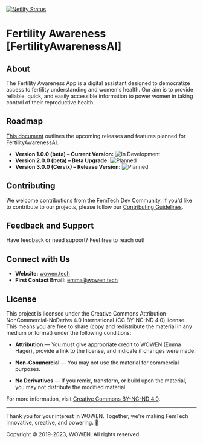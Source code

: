 [![Netlify Status](https://api.netlify.com/api/v1/badges/e8c207e4-671d-42e5-acaf-4ed3e27934f0/deploy-status)](https://app.netlify.com/sites/fertilityawareness/deploys)

# Fertility Awareness [FertilityAwarenessAI]

## About

The Fertility Awareness App is a digital assistant designed to democratize access to fertility understanding and women's health. Our aim is to provide reliable, quick, and easily accessible information to power women in taking control of their reproductive health.

## Roadmap

[This document](ROADMAP.md) outlines the upcoming releases and features planned for FertilityAwarenessAI.
- **Version 1.0.0 (beta) – Current Version:** ![In Development](https://img.shields.io/badge/Status-In%20Development-yellow)
- **Version 2.0.0 (beta) – Beta Upgrade:** ![Planned](https://img.shields.io/badge/Status-Planned-red)
- **Version 3.0.0 (Cervix) – Release Version:** ![Planned](https://img.shields.io/badge/Status-Planned-red)

## Contributing

We welcome contributions from the FemTech Dev Community. If you'd like to contribute to our projects, please follow our [Contributing Guidelines](CONTRIBUTING.md).

## Feedback and Support

Have feedback or need support? Feel free to reach out!

## Connect with Us

- **Website:** [wowen.tech](https://wowen.tech)
- **First Contact Email:** emma@wowen.tech

## License

This project is licensed under the Creative Commons Attribution-NonCommercial-NoDerivs 4.0 International (CC BY-NC-ND 4.0) license. This means you are free to share (copy and redistribute the material in any medium or format) under the following conditions:

- **Attribution** — You must give appropriate credit to WOWEN (Emma Hager), provide a link to the license, and indicate if changes were made.

- **Non-Commercial** — You may not use the material for commercial purposes.

- **No Derivatives** — If you remix, transform, or build upon the material, you may not distribute the modified material.

For more information, visit [Creative Commons BY-NC-ND 4.0](https://creativecommons.org/licenses/by-nc-nd/4.0/).

---

Thank you for your interest in WOWEN. Together, we're making FemTech innovative, creative, and powering. 💪 

Copyright © 2019-2023, WOWEN. All rights reserved.


